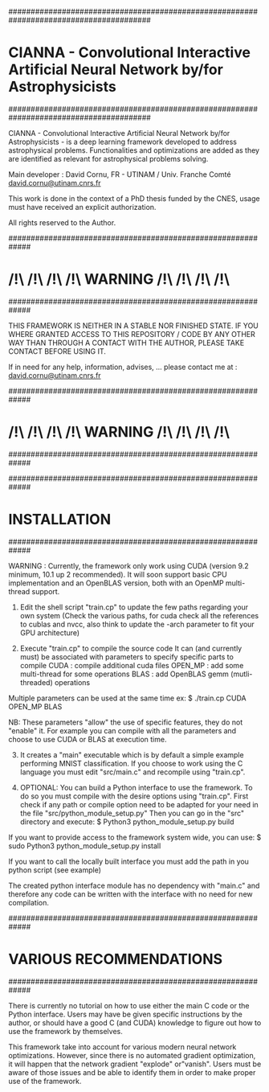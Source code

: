########################################################################################
# CIANNA - Convolutional Interactive Artificial Neural Network by/for Astrophysicists
########################################################################################

CIANNA - Convolutional Interactive Artificial Neural Network by/for Astrophysicists - is a deep learning framework developed to address astrophysical problems. Functionalities and optimizations are added as they are identified as relevant for astrophysical problems solving.

Main developer : David Cornu, FR - UTINAM / Univ. Franche Comté
david.cornu@utinam.cnrs.fr

This work is done in the context of a PhD thesis funded by the CNES,
usage must have received an explicit authorization.

All rights reserved to the Author.





#############################################################
#        /!\ /!\ /!\ /!\ WARNING /!\ /!\ /!\ /!\
#############################################################

THIS FRAMEWORK IS NEITHER IN A STABLE NOR FINISHED STATE.
IF YOU WHERE GRANTED ACCESS TO THIS REPOSITORY / CODE BY ANY OTHER WAY
THAN THROUGH A CONTACT WITH THE AUTHOR, PLEASE TAKE CONTACT BEFORE USING IT.

If in need for any help, information, advises, ... please contact
me at : david.cornu@utinam.cnrs.fr

#############################################################
#        /!\ /!\ /!\ /!\ WARNING /!\ /!\ /!\ /!\
#############################################################








#############################################################
#                         INSTALLATION
#############################################################

WARNING : Currently, the framework only work using CUDA (version 9.2 minimum, 10.1 up 2 recommended).
It will soon support basic CPU implementation and an OpenBLAS version, both with an OpenMP multi-thread support.


1. Edit the shell script "train.cp" to update the few paths regarding your own system
(Check the various paths, for cuda check all the references to cublas and nvcc, 
also think to update the -arch parameter to fit your GPU architecture)

2. Execute "train.cp" to compile the source code
It can (and currently must) be associated with parameters to specify specific parts to compile
CUDA 	: compile additional cuda files
OPEN_MP : add some multi-thread for some operations
BLAS 	: add OpenBLAS gemm (mutli-threaded) operations

Multiple parameters can be used at the same time ex:
$ ./train.cp CUDA OPEN_MP BLAS

NB: These parameters "allow" the use of specific features, they do not "enable" it. For example you can compile
with all the parameters and choose to use CUDA or BLAS at execution time.

3. It creates a "main" executable which is by default a simple example performing MNIST classification.
If you choose to work using the C language you must edit "src/main.c" and recompile using "train.cp".

4. OPTIONAL: You can build a Python interface to use the framework.
To do so you must compile with the desire options using "train.cp".
First check if any path or compile option need to be adapted for your need in the file "src/python_module_setup.py"
Then you can go in the "src" directory and execute:
$ Python3 python_module_setup.py build

If you want to provide access to the framework system wide, you can use:
$ sudo Python3 python_module_setup.py install

If you want to call the locally built interface you must add the path in you python script (see example) 

The created python interface module has no dependency with "main.c" and therefore
any code can be written with the interface with no need for new compilation.




#############################################################
#                   VARIOUS RECOMMENDATIONS
#############################################################

There is currently no tutorial on how to use either the main C code or the Python interface.
Users may have be given specific instructions by the author, or should have a good C (and CUDA) knowledge
to figure out how to use the framework by themselves.

This framework take into account for various modern neural network optimizations. 
However, since there is no automated gradient optimization, it will happen that the network gradient "explode" or"vanish". 
Users must be aware of those issues and be able to identify them in order to make proper use of the framework.







